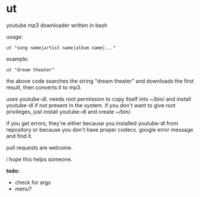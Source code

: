 ut
==

youtube mp3 downloader written in bash

usage: 

    ut "song name|artist name|album name|..."

example: 

    ut "dream theater"

the above code searches the string "dream theater" and downloads the first result, then converts it to mp3. 

uses youtube-dl. needs root permission to copy itself into ~/bin/ and install youtube-dl if not present in the system. if you don't want to give root privileges, just install youtube-dl and create ~/bin/. 

if you get errors, they're either because you installed youtube-dl from repository or because you don't have proper codecs. google error message and find it. 

pull requests are welcome. 

i hope this helps someone. 

**todo:**

* check for args
* menu? 
